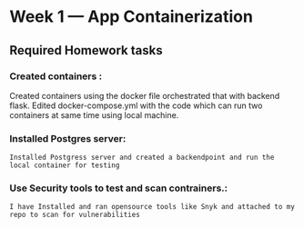 # Week 1 — App Containerization

## Required Homework tasks

### Created containers :
   Created containers using the docker file orchestrated that with backend flask.
   Edited docker-compose.yml with the code which can run two containers at same time using local machine. 
   
### Installed Postgres server:   
    Installed Postgress server and created a backendpoint and run the local container for testing
    
  
### Use Security tools to test and scan contrainers.:    
    I have Installed and ran opensource tools like Snyk and attached to my repo to scan for vulnerabilities
    
###      
    
    
   

   
